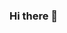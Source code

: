### Hi there 👋

<!--
**Oveshh/Oveshh** is a ✨ _special_ ✨ repository because its `README.md` (this file) appears on your GitHub profile.

Here are some ideas to get you started:
千里之行始于足下
- 🔭 I’m currently working on ...
- 🌱 I’m currently learning ...
- 👯 I’m looking to collaborate on ...
- 🤔 I’m looking for help with ...
- 💬 Ask me about ...
- 📫 How to reach me: ...
- 😄 Pronouns: ...
- ⚡ Fun fact: ...
-->
